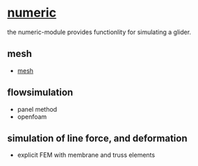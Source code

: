 # [numeric](../README.md)

the numeric-module provides functionlity for simulating a glider.

## mesh
- [mesh](./mesh/README.md)  


## flowsimulation

 - panel method
 - openfoam

## simulation of line force, and deformation

 - explicit FEM with membrane and truss elements
